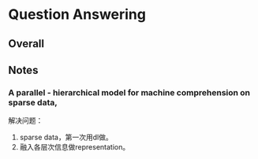 # Question Answering

## Overall

## Notes

### A parallel - hierarchical model for machine comprehension on sparse data, 

解决问题：
1. sparse data，第一次用dl做。
2. 融入各层次信息做representation。 

